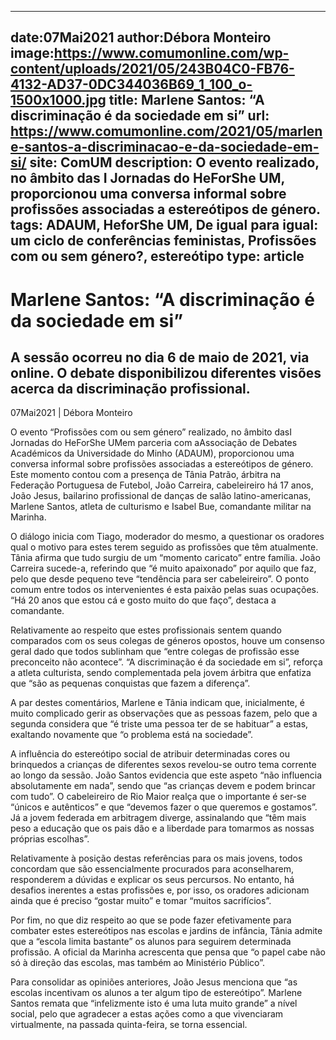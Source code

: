 
---
date:07Mai2021
author:Débora Monteiro
image:https://www.comumonline.com/wp-content/uploads/2021/05/243B04C0-FB76-4132-AD37-0DC344036B69_1_100_o-1500x1000.jpg
title: Marlene Santos: “A discriminação é da sociedade em si”
url: https://www.comumonline.com/2021/05/marlene-santos-a-discriminacao-e-da-sociedade-em-si/
site: ComUM
description: O evento realizado, no âmbito das I Jornadas do HeForShe UM, proporcionou uma conversa informal sobre profissões associadas a estereótipos de género.
tags: ADAUM, HeforShe UM, De igual para igual: um ciclo de conferências feministas, Profissões com ou sem género?, estereótipo
type: article
---


# Marlene Santos: “A discriminação é da sociedade em si”

## A sessão ocorreu no dia 6 de maio de 2021, via online. O debate disponibilizou diferentes visões acerca da discriminação profissional.

07Mai2021 | Débora Monteiro

O evento “Profissões com ou sem género” realizado, no âmbito dasI Jornadas do HeForShe UMem parceria com aAssociação de Debates Académicos da Universidade do Minho (ADAUM), proporcionou uma conversa informal sobre profissões associadas a estereótipos de género. Este momento contou com a presença de Tânia Patrão, árbitra na Federação Portuguesa de Futebol, João Carreira, cabeleireiro há 17 anos, João Jesus, bailarino profissional de danças de salão latino-americanas, Marlene Santos, atleta de culturismo e Isabel Bue, comandante militar na Marinha.

O diálogo inicia com Tiago, moderador do mesmo, a questionar os oradores qual o motivo para estes terem seguido as profissões que têm atualmente. Tânia afirma que tudo surgiu de um “momento caricato” entre família. João Carreira sucede-a, referindo que “é muito apaixonado” por aquilo que faz, pelo que desde pequeno teve “tendência para ser cabeleireiro”. O ponto comum entre todos os intervenientes é esta paixão pelas suas ocupações. “Há 20 anos que estou cá e gosto muito do que faço”, destaca a comandante.



Relativamente ao respeito que estes profissionais sentem quando comparados com os seus colegas de géneros opostos, houve um consenso geral dado que todos sublinham que “entre colegas de profissão esse preconceito não acontece”. “A discriminação é da sociedade em si”, reforça a atleta culturista, sendo complementada pela jovem árbitra que enfatiza que “são as pequenas conquistas que fazem a diferença”.

A par destes comentários, Marlene e Tânia indicam que, inicialmente, é muito complicado gerir as observações que as pessoas fazem, pelo que a segunda considera que “é triste uma pessoa ter de se habituar” a estas, exaltando novamente que “o problema está na sociedade”.

A influência do estereótipo social de atribuir determinadas cores ou brinquedos a crianças de diferentes sexos revelou-se outro tema corrente ao longo da sessão. João Santos evidencia que este aspeto “não influencia absolutamente em nada”, sendo que “as crianças devem e podem brincar com tudo”. O cabeleireiro de Rio Maior realça que o importante é ser-se “únicos e autênticos” e que “devemos fazer o que queremos e gostamos”.  Já a jovem federada em arbitragem diverge, assinalando que “têm mais peso a educação que os pais dão e a liberdade para tomarmos as nossas próprias escolhas”.

Relativamente à posição destas referências para os mais jovens, todos concordam que são essencialmente procurados para aconselharem, responderem a dúvidas e explicar os seus percursos. No entanto, há desafios inerentes a estas profissões e, por isso, os oradores adicionam ainda que é preciso “gostar muito” e tomar “muitos sacrifícios”.

Por fim, no que diz respeito ao que se pode fazer efetivamente para combater estes estereótipos nas escolas e jardins de infância, Tânia admite que a “escola limita bastante” os alunos para seguirem determinada profissão. A oficial da Marinha acrescenta que pensa que “o papel cabe não só à direção das escolas, mas também ao Ministério Público”.

Para consolidar as opiniões anteriores, João Jesus menciona que “as escolas incentivam os alunos a ter algum tipo de estereótipo”. Marlene Santos remata que “infelizmente isto é uma luta muito grande” a nível social, pelo que agradecer a estas ações como a que vivenciaram virtualmente, na passada quinta-feira, se torna essencial.

